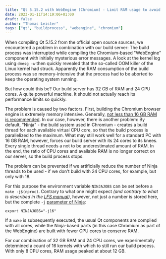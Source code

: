 ```yaml
---
title: "Qt 5.15.2 with WebEngine (Chromium) - Limit RAM usage to avoid crashes"
date: 2023-01-11T14:19:06+01:00
draft: false
author: "Thomas Leister"
tags: ["qt", "buildprocess", "webengine", "chromium"]
---
```



When compiling Qt 5.15.2 from the official open source sources, we encountered a problem in combination with our build server: The build process was interrupted while compiling the Chromium-based "WebEngine" component with initially mysterious error messages. A look at the kernel log using `dmesg -w` then quickly revealed that the so-called OOM killer of the Linux kernel had struck. Apparently the RAM consumption of the build process was so memory-intensive that the process had to be aborted to keep the operating system running. 

But how could this be? Our build server has 32 GB of RAM and 24 CPU cores. A quite powerful machine. It should not actually reach its performance limits so quickly.

The problem is caused by two factors. First, building the Chromium browser engine is extremely memory intensive. Generally, [not less than 16 GB RAM is recommended](https://chromium.googlesource.com/chromium/src/+/main/docs/linux/build_instructions.md). In our case, however, there is another problem: By default, "Ninja" - the build system used in Chromium - creates a build thread for each available virtual CPU core, so that the build process is parallelized to the maximum. What may still work well for a standard PC with 16 GB RAM, however, forces our build server with its 24 cores to its knees. Every single thread needs a not to be underestimated amount of RAM. In the end, the ratio of CPU cores and available RAM is no longer correct on our server, so the build process stops. 

The problem can be prevented if we artificially reduce the number of Ninja threads to be used - if we don't build with 24 CPU cores, for example, but only with 18. 

For this purpose the environment variable `NINJAJOBS` can be set before a `make -j$(nproc)`. Contrary to what one might expect _(and contrary to what is described in the [LFS manual](https://www.linuxfromscratch.org/blfs/view/svn/x/qtwebengine.html))_, however, not just a number is stored here, but the complete `-j` [parameter of Ninja](https://manpages.debian.org/testing/ninja-build/ninja.1.en.html):

	export NINJAJOBS="-j16"
	
If a `make` is subsequently executed, the usual Qt components are compiled with all cores, while the Ninja-based parts (in this case Chromium as part of the WebEngine) are built with fewer CPU cores to conserve RAM. 

For our combination of 32 GB RAM and 24 CPU cores, we experimentally determined a count of 16 kernels with which to still run our build process. With only 8 CPU cores, RAM usage peaked at about 12 GB. 



